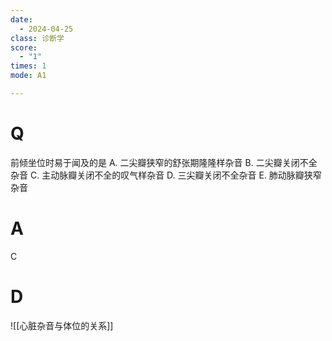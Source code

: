 ```yaml
---
date:
  - 2024-04-25
class: 诊断学
score:
  - "1"
times: 1
mode: A1

--- 
```



# Q
前倾坐位时易于闻及的是
A. 二尖瓣狭窄的舒张期隆隆样杂音 
B. 二尖瓣关闭不全杂音
C. 主动脉瓣关闭不全的叹气样杂音 
D. 三尖瓣关闭不全杂音
E. 肺动脉瓣狭窄杂音

# A

C



# D
![[心脏杂音与体位的关系]]
